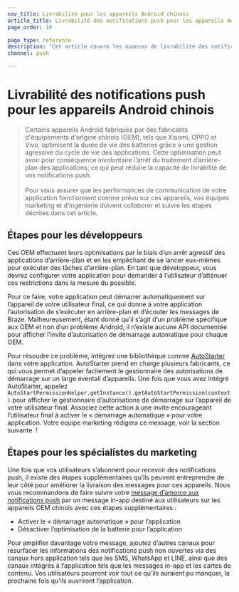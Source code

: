```yaml
---
nav_title: Livrabilité pour les appareils Android chinois
article_title: Livrabilité des notifications push pour les appareils Android chinois
page_order: 10

page_type: reference
description: "Cet article couvre les nuances de livrabilité des notifications push que vous devez connaître lorsque vous ciblez des utilisateurs sur des appareils Android fabriqués par des OEM chinois."
channel: push

---
```


# Livrabilité des notifications push pour les appareils Android chinois

> Certains appareils Android fabriqués par des fabricants d'équipements d'origine chinois (OEM), tels que Xiaomi, OPPO et Vivo, optimisent la durée de vie des batteries grâce à une gestion agressive du cycle de vie des applications. Cette optimisation peut avoir pour conséquence involontaire l’arrêt du traitement d’arrière-plan des applications, ce qui peut réduire la capacité de livrabilité de vos notifications push.<br><br>Pour vous assurer que les performances de communication de votre application fonctionnent comme prévu sur ces appareils, vos équipes marketing et d’ingénierie doivent collaborer et suivre les étapes décrites dans cet article.

## Étapes pour les développeurs
Ces OEM effectuent leurs optimisations par le biais d’un arrêt agressif des applications d’arrière-plan et en les empêchant de se lancer eux-mêmes pour exécuter des tâches d’arrière-plan. En tant que développeur, vous devrez configurer votre application pour demander à l’utilisateur d’atténuer ces restrictions dans la mesure du possible.

Pour ce faire, votre application peut démarrer automatiquement sur l’appareil de votre utilisateur final, ce qui donne à votre application l’autorisation de s’exécuter en arrière-plan et d’écouter les messages de Braze. Malheureusement, étant donné qu’il s’agit d’un problème spécifique aux OEM et non d’un problème Android, il n’existe aucune API documentée pour afficher l’invite d’autorisation de démarrage automatique pour chaque OEM.

Pour résoudre ce problème, intégrez une bibliothèque comme [AutoStarter](https://github.com/judemanutd/AutoStarter) dans votre application. AutoStarter prend en charge plusieurs fabricants, ce qui vous permet d’appeler facilement le gestionnaire des autorisations de démarrage sur un large éventail d’appareils. Une fois que vous avez intégré AutoStarter, appelez `AutoStartPermissionHelper.getInstance().getAutoStartPermission(context)` pour afficher le gestionnaire d’autorisations de démarrage sur l’appareil de votre utilisateur final. Associez cette action à une invite encourageant l’utilisateur final à activer le « démarrage automatique » pour votre application. Votre équipe marketing rédigera ce message, voir la section suivante  !

## Étapes pour les spécialistes du marketing
Une fois que vos utilisateurs s’abonnent pour recevoir des notifications push, il existe des étapes supplémentaires qu’ils peuvent entreprendre de leur côté pour améliorer la livraison des messages pour ces appareils. Nous vous recommandons de faire suivre votre [message d’amorce aux notifications push]({{site.baseurl}}/user_guide/message_building_by_channel/push/best_practices/push_primer_messages/) par un message in-app destiné aux utilisateurs sur les appareils OEM chinois avec ces étapes supplémentaires :

- Activer le « démarrage automatique » pour l’application
- Désactiver l’optimisation de la batterie pour l’application

Pour amplifier davantage votre message, ajoutez d’autres canaux pour resurfacer les informations des notifications push non ouvertes via des canaux hors application tels que les SMS, WhatsApp et LINE, ainsi que des canaux intégrés à l’application tels que les messages in-app et les cartes de contenu. Vos utilisateurs pourront voir tout ce qu’ils auraient pu manquer, la prochaine fois qu’ils ouvriront l’application.